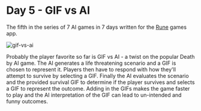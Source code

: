 # Day 5 - GIF vs AI

The fifth in the series of 7 AI games in 7 days written for the [Rune](https://rune.ai) games app.

![gif-vs-ai](https://github.com/user-attachments/assets/2ef6d77b-b748-4fd1-92c0-20611085a5b6)

Probably the player favorite so far is GIF vs AI - a twist on the popular Death by AI game. The AI generates a life threatening scenario and a GIF is chosen to represent it. Players then have to respond with how they'll attempt to survive by selecting a GIF. Finally the AI evaluates the scenario and the provided survival GIF to determine if the player survives and selects a GIF to represent the outcome. Adding in the GIFs makes the game faster to play and the AI interpretation of the GIF can lead to un-intended and funny outcomes. 
